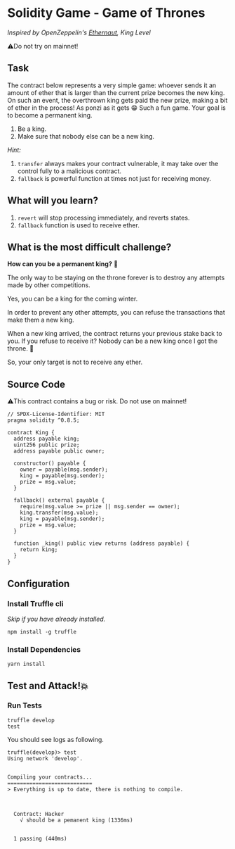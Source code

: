 # Solidity Game - Game of Thrones

_Inspired by OpenZeppelin's [Ethernaut](https://ethernaut.openzeppelin.com), King Level_

⚠️Do not try on mainnet!

## Task

The contract below represents a very simple game: whoever sends it an amount of ether that is larger than the current prize becomes the new king. On such an event, the overthrown king gets paid the new prize, making a bit of ether in the process! As ponzi as it gets 😁
Such a fun game. Your goal is to become a permanent king.

1. Be a king.
2. Make sure that nobody else can be a new king.

_Hint:_

1. `transfer` always makes your contract vulnerable, it may take over the control fully to a malicious contract.
2. `fallback` is powerful function at times not just for receiving money.

## What will you learn?

1. `revert` will stop processing immediately, and reverts states.
2. `fallback` function is used to receive ether.

## What is the most difficult challenge?

**How can you be a permanent king?** 🤔

The only way to be staying on the throne forever is to destroy any attempts made by other competitions.

Yes, you can be a king for the coming winter.

In order to prevent any other attempts, you can refuse the transactions that make them a new king.

When a new king arrived, the contract returns your previous stake back to you. If you refuse to receive it? Nobody can be a new king once I got the throne. 🤴

So, your only target is not to receive any ether.

## Source Code

⚠️This contract contains a bug or risk. Do not use on mainnet!

```solidity
// SPDX-License-Identifier: MIT
pragma solidity ^0.8.5;

contract King {
  address payable king;
  uint256 public prize;
  address payable public owner;

  constructor() payable {
    owner = payable(msg.sender);
    king = payable(msg.sender);
    prize = msg.value;
  }

  fallback() external payable {
    require(msg.value >= prize || msg.sender == owner);
    king.transfer(msg.value);
    king = payable(msg.sender);
    prize = msg.value;
  }

  function _king() public view returns (address payable) {
    return king;
  }
}

```

## Configuration

### Install Truffle cli

_Skip if you have already installed._

```
npm install -g truffle
```

### Install Dependencies

```
yarn install
```

## Test and Attack!💥

### Run Tests

```
truffle develop
test
```

You should see logs as following.

```
truffle(develop)> test
Using network 'develop'.


Compiling your contracts...
===========================
> Everything is up to date, there is nothing to compile.



  Contract: Hacker
    √ should be a pemanent king (1336ms)


  1 passing (440ms)

```
